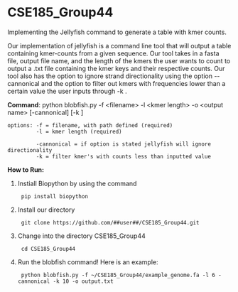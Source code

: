 # CSE185_Group44

Implementing the Jellyfish command to generate a table with kmer counts.

Our implementation of jellyfish is a command line tool that will output a table containing kmer-counts from a given sequence. Our tool takes in a fasta file, output file name, and the length of the kmers the user wants to count to output a .txt file containing the kmer keys and their respective counts. Our tool also has the option to ignore strand directionality using the option --cannonical and the option to filter out kmers with frequencies lower than a certain value the user inputs through -k <frequency>.

__Command__: python blobfish.py -f &lt;filename&gt; -l &lt;kmer length&gt; -o &lt;output name&gt; [-cannonical] [-k <filter kmers>]

    options: -f = filename, with path defined (required)
             -l = kmer length (required)
             
             -cannonical = if option is stated jellyfish will ignore directionality
             -k = filter kmer's with counts less than inputted value


__How to Run:__
1) Instiall Biopython by using the command 
    
        pip install biopython
2) Install our directory
   
        git clone https://github.com/##user##/CSE185_Group44.git
3) Change into the directory CSE185_Group44
   
        cd CSE185_Group44
4) Run the blobfish command! Here is an example:
    
        python blobfish.py -f ~/CSE185_Group44/example_genome.fa -l 6 -cannonical -k 10 -o output.txt
